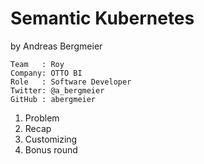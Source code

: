 
# Semantic Kubernetes

by Andreas Bergmeier
```
Team   : Roy
Company: OTTO BI
Role   : Software Developer
Twitter: @a_bergmeier
GitHub : abergmeier
```
1. Problem
1. Recap
1. Customizing
1. Bonus round
